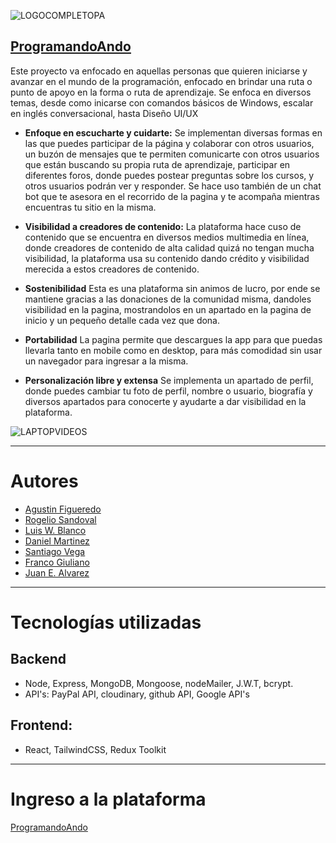 
![LOGOCOMPLETOPA](https://user-images.githubusercontent.com/85974372/191377595-7212249a-c181-43cb-80e7-d598fe91e123.png)

[ProgramandoAndo](linkDeployment)
---
Este proyecto va enfocado en aquellas personas que quieren iniciarse y avanzar en el mundo de la programación, enfocado en brindar una ruta o punto de apoyo en la forma o ruta de aprendizaje. Se enfoca en diversos temas, desde como inicarse con comandos básicos de Windows, escalar en inglés conversacional, hasta Diseño UI/UX

* **Enfoque en escucharte y cuidarte:**
 Se implementan diversas formas en las que puedes participar de la página y colaborar con otros usuarios, un buzón de mensajes que te permiten comunicarte con otros usuarios que están buscando su propia ruta de aprendizaje, participar en diferentes foros, donde puedes postear preguntas sobre los cursos, y otros usuarios podrán ver y responder. Se hace uso también de un chat bot que te asesora en el recorrido de la pagina y te acompaña mientras encuentras tu sitio en la misma.

* **Visibilidad a creadores de contenido:**
La plataforma hace cuso de contenido que se encuentra en diversos medios multimedia en línea, donde creadores de contenido de alta calidad quizá no tengan mucha visibilidad, la plataforma usa su contenido dando crédito y visibilidad merecida a estos creadores de contenido.

* **Sostenibilidad**
Esta es una plataforma sin animos de lucro, por ende se mantiene gracias a las donaciones de la comunidad misma, dandoles visibilidad en la pagina, mostrandolos en un apartado en la pagina de inicio y un pequeño detalle cada vez que dona.

* **Portabilidad**
La pagina permite que descargues la app para que puedas llevarla tanto en mobile como en desktop, para más comodidad sin usar un navegador para ingresar a la misma.

* **Personalización libre y extensa**
Se implementa un apartado de perfil, donde puedes cambiar tu foto de perfil, nombre o usuario, biografía y diversos apartados para conocerte y ayudarte a dar visibilidad en la plataforma.


![LAPTOPVIDEOS](https://user-images.githubusercontent.com/85974372/191379577-c33146e9-5164-449e-b029-788b4e2838af.png)


---
# Autores
* [Agustin Figueredo](https://github.com/agu6692)
* [Rogelio Sandoval](https://github.com/Danzsv)
* [Luis W. Blanco](https://github.com/Luchobd)
* [Daniel Martinez](https://github.com/DanielFMartinezC)
* [Santiago Vega](https://github.com/Santy1707)
* [Franco Giuliano](https://github.com/frangiuliano)
* [Juan E. Alvarez](https://github.com/juan-alvarz)
---

# Tecnologías utilizadas
## Backend
* Node, Express, MongoDB, Mongoose, nodeMailer, J.W.T, bcrypt.
* API's: PayPal API, cloudinary, github API, Google API's
## Frontend:
* React, TailwindCSS, Redux Toolkit
---
# Ingreso a la plataforma
[ProgramandoAndo](linkdelDeploy)
